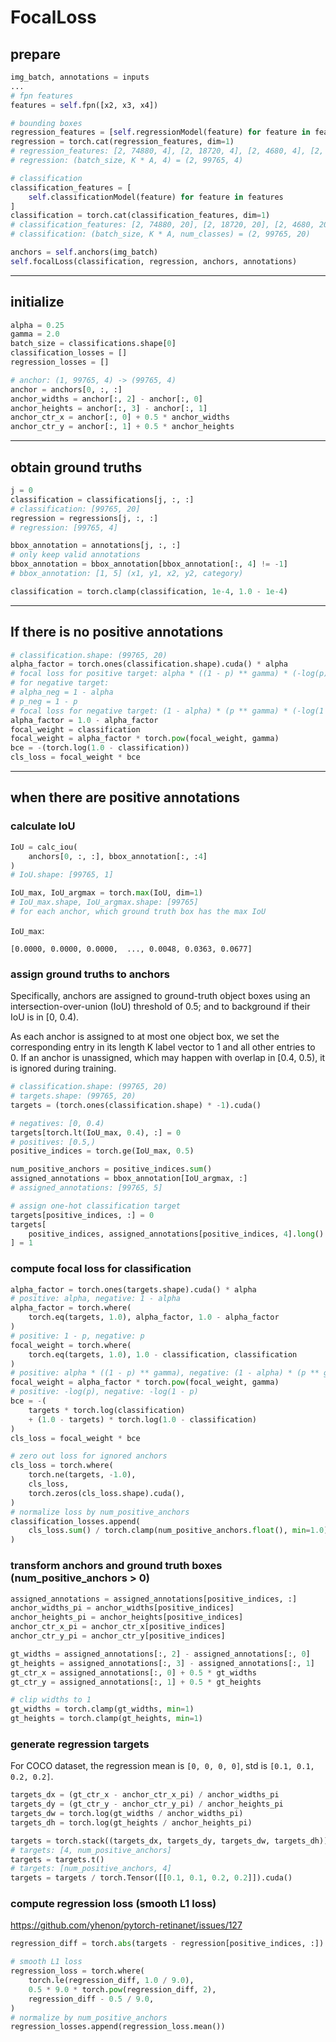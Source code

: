 # FocalLoss

## prepare

```python
img_batch, annotations = inputs
...
# fpn features
features = self.fpn([x2, x3, x4])

# bounding boxes
regression_features = [self.regressionModel(feature) for feature in features]
regression = torch.cat(regression_features, dim=1)
# regression_features: [2, 74880, 4], [2, 18720, 4], [2, 4680, 4], [2, 1170, 4], [2, 315, 4]
# regression: (batch_size, K * A, 4) = (2, 99765, 4) 

# classification
classification_features = [
    self.classificationModel(feature) for feature in features
]
classification = torch.cat(classification_features, dim=1)
# classification_features: [2, 74880, 20], [2, 18720, 20], [2, 4680, 20], [2, 1170, 20], [2, 315, 20]
# classification: (batch_size, K * A, num_classes) = (2, 99765, 20) 

anchors = self.anchors(img_batch)
self.focalLoss(classification, regression, anchors, annotations)
```

---

## initialize

```python
alpha = 0.25
gamma = 2.0
batch_size = classifications.shape[0]
classification_losses = []
regression_losses = []

# anchor: (1, 99765, 4) -> (99765, 4) 
anchor = anchors[0, :, :]
anchor_widths = anchor[:, 2] - anchor[:, 0]
anchor_heights = anchor[:, 3] - anchor[:, 1]
anchor_ctr_x = anchor[:, 0] + 0.5 * anchor_widths
anchor_ctr_y = anchor[:, 1] + 0.5 * anchor_heights
```

---

## obtain ground truths

```python
j = 0
classification = classifications[j, :, :]
# classification: [99765, 20]
regression = regressions[j, :, :]
# regression: [99765, 4]

bbox_annotation = annotations[j, :, :]
# only keep valid annotations
bbox_annotation = bbox_annotation[bbox_annotation[:, 4] != -1]
# bbox_annotation: [1, 5] (x1, y1, x2, y2, category)

classification = torch.clamp(classification, 1e-4, 1.0 - 1e-4)
```

---

## If there is no positive annotations

```python
# classification.shape: (99765, 20)
alpha_factor = torch.ones(classification.shape).cuda() * alpha
# focal loss for positive target: alpha * ((1 - p) ** gamma) * (-log(p))
# for negative target:
# alpha_neg = 1 - alpha
# p_neg = 1 - p
# focal loss for negative target: (1 - alpha) * (p ** gamma) * (-log(1 - p))
alpha_factor = 1.0 - alpha_factor
focal_weight = classification
focal_weight = alpha_factor * torch.pow(focal_weight, gamma)
bce = -(torch.log(1.0 - classification))
cls_loss = focal_weight * bce
```

---

## when there are positive annotations

### calculate IoU

```python
IoU = calc_iou(
    anchors[0, :, :], bbox_annotation[:, :4]
)
# IoU.shape: [99765, 1]

IoU_max, IoU_argmax = torch.max(IoU, dim=1)
# IoU_max.shape, IoU_argmax.shape: [99765]
# for each anchor, which ground truth box has the max IoU
```

`IoU_max`:

```
[0.0000, 0.0000, 0.0000,  ..., 0.0048, 0.0363, 0.0677]
```

### assign ground truths to anchors

Specifically, anchors are assigned to ground-truth object boxes using an intersection-over-union (IoU) threshold of 0.5; and to background if their IoU is in [0, 0.4). 

As each anchor is assigned to at most one object box, we set the corresponding entry in its length K label vector to 1 and all other entries to 0. If an anchor is unassigned, which may happen with overlap in [0.4, 0.5), it is ignored during training.

```python
# classification.shape: (99765, 20)
# targets.shape: (99765, 20)
targets = (torch.ones(classification.shape) * -1).cuda()

# negatives: [0, 0.4)
targets[torch.lt(IoU_max, 0.4), :] = 0
# positives: [0.5,)
positive_indices = torch.ge(IoU_max, 0.5)

num_positive_anchors = positive_indices.sum()
assigned_annotations = bbox_annotation[IoU_argmax, :]
# assigned_annotations: [99765, 5]

# assign one-hot classification target
targets[positive_indices, :] = 0
targets[
    positive_indices, assigned_annotations[positive_indices, 4].long()
] = 1
```

### compute focal loss for classification

```python
alpha_factor = torch.ones(targets.shape).cuda() * alpha
# positive: alpha, negative: 1 - alpha
alpha_factor = torch.where(
    torch.eq(targets, 1.0), alpha_factor, 1.0 - alpha_factor
)
# positive: 1 - p, negative: p
focal_weight = torch.where(
    torch.eq(targets, 1.0), 1.0 - classification, classification
)
# positive: alpha * ((1 - p) ** gamma), negative: (1 - alpha) * (p ** gamma)
focal_weight = alpha_factor * torch.pow(focal_weight, gamma)
# positive: -log(p), negative: -log(1 - p)
bce = -(
    targets * torch.log(classification)
    + (1.0 - targets) * torch.log(1.0 - classification)
)
cls_loss = focal_weight * bce

# zero out loss for ignored anchors
cls_loss = torch.where(
    torch.ne(targets, -1.0),
    cls_loss,
    torch.zeros(cls_loss.shape).cuda(),
)
# normalize loss by num_positive_anchors
classification_losses.append(
    cls_loss.sum() / torch.clamp(num_positive_anchors.float(), min=1.0)
)
```

### transform anchors and ground truth boxes (num_positive_anchors > 0)

```python
assigned_annotations = assigned_annotations[positive_indices, :]
anchor_widths_pi = anchor_widths[positive_indices]
anchor_heights_pi = anchor_heights[positive_indices]
anchor_ctr_x_pi = anchor_ctr_x[positive_indices]
anchor_ctr_y_pi = anchor_ctr_y[positive_indices]

gt_widths = assigned_annotations[:, 2] - assigned_annotations[:, 0]
gt_heights = assigned_annotations[:, 3] - assigned_annotations[:, 1]
gt_ctr_x = assigned_annotations[:, 0] + 0.5 * gt_widths
gt_ctr_y = assigned_annotations[:, 1] + 0.5 * gt_heights

# clip widths to 1
gt_widths = torch.clamp(gt_widths, min=1)
gt_heights = torch.clamp(gt_heights, min=1)
```

### generate regression targets

For COCO dataset, the regression mean is `[0, 0, 0, 0]`, std is `[0.1, 0.1, 0.2, 0.2]`.

```python
targets_dx = (gt_ctr_x - anchor_ctr_x_pi) / anchor_widths_pi
targets_dy = (gt_ctr_y - anchor_ctr_y_pi) / anchor_heights_pi
targets_dw = torch.log(gt_widths / anchor_widths_pi)
targets_dh = torch.log(gt_heights / anchor_heights_pi)

targets = torch.stack((targets_dx, targets_dy, targets_dw, targets_dh))
# targets: [4, num_positive_anchors]
targets = targets.t()
# targets: [num_positive_anchors, 4]
targets = targets / torch.Tensor([[0.1, 0.1, 0.2, 0.2]]).cuda()
```

### compute regression loss (smooth L1 loss)

https://github.com/yhenon/pytorch-retinanet/issues/127

```python
regression_diff = torch.abs(targets - regression[positive_indices, :])

# smooth L1 loss
regression_loss = torch.where(
    torch.le(regression_diff, 1.0 / 9.0),
    0.5 * 9.0 * torch.pow(regression_diff, 2),
    regression_diff - 0.5 / 9.0,
)
# normalize by num_positive_anchors
regression_losses.append(regression_loss.mean())
```